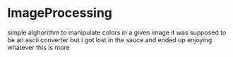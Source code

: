 # ImageProcessing
simple alghorithm to manipulate colors in a given image
it was supposed to be an ascii converter but i got lost in the sauce and ended up enjoying whatever this is more
